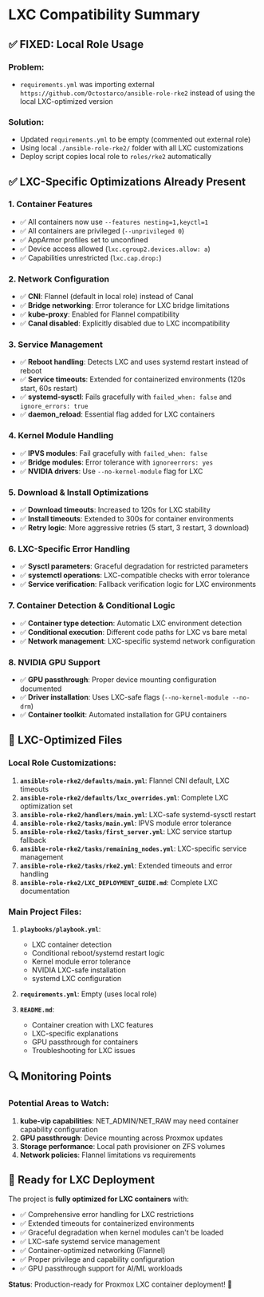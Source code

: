 # LXC Compatibility Summary

## ✅ **FIXED: Local Role Usage**

### Problem:
- `requirements.yml` was importing external `https://github.com/Octostarco/ansible-role-rke2` instead of using the local LXC-optimized version

### Solution:
- Updated `requirements.yml` to be empty (commented out external role)
- Using local `./ansible-role-rke2/` folder with all LXC customizations
- Deploy script copies local role to `roles/rke2` automatically

## ✅ **LXC-Specific Optimizations Already Present**

### 1. **Container Features**
- ✅ All containers now use `--features nesting=1,keyctl=1`
- ✅ All containers are privileged (`--unprivileged 0`)
- ✅ AppArmor profiles set to unconfined
- ✅ Device access allowed (`lxc.cgroup2.devices.allow: a`)
- ✅ Capabilities unrestricted (`lxc.cap.drop:`)

### 2. **Network Configuration**
- ✅ **CNI**: Flannel (default in local role) instead of Canal
- ✅ **Bridge networking**: Error tolerance for LXC bridge limitations
- ✅ **kube-proxy**: Enabled for Flannel compatibility
- ✅ **Canal disabled**: Explicitly disabled due to LXC incompatibility

### 3. **Service Management**
- ✅ **Reboot handling**: Detects LXC and uses systemd restart instead of reboot
- ✅ **Service timeouts**: Extended for containerized environments (120s start, 60s restart)
- ✅ **systemd-sysctl**: Fails gracefully with `failed_when: false` and `ignore_errors: true`
- ✅ **daemon_reload**: Essential flag added for LXC containers

### 4. **Kernel Module Handling**
- ✅ **IPVS modules**: Fail gracefully with `failed_when: false`
- ✅ **Bridge modules**: Error tolerance with `ignoreerrors: yes`
- ✅ **NVIDIA drivers**: Use `--no-kernel-module` flag for LXC

### 5. **Download & Install Optimizations**
- ✅ **Download timeouts**: Increased to 120s for LXC stability
- ✅ **Install timeouts**: Extended to 300s for container environments
- ✅ **Retry logic**: More aggressive retries (5 start, 3 restart, 3 download)

### 6. **LXC-Specific Error Handling**
- ✅ **Sysctl parameters**: Graceful degradation for restricted parameters
- ✅ **systemctl operations**: LXC-compatible checks with error tolerance
- ✅ **Service verification**: Fallback verification logic for LXC environments

### 7. **Container Detection & Conditional Logic**
- ✅ **Container type detection**: Automatic LXC environment detection
- ✅ **Conditional execution**: Different code paths for LXC vs bare metal
- ✅ **Network management**: LXC-specific systemd network configuration

### 8. **NVIDIA GPU Support**
- ✅ **GPU passthrough**: Proper device mounting configuration documented
- ✅ **Driver installation**: Uses LXC-safe flags (`--no-kernel-module --no-drm`)
- ✅ **Container toolkit**: Automated installation for GPU containers

## 🎯 **LXC-Optimized Files**

### Local Role Customizations:
1. **`ansible-role-rke2/defaults/main.yml`**: Flannel CNI default, LXC timeouts
2. **`ansible-role-rke2/defaults/lxc_overrides.yml`**: Complete LXC optimization set
3. **`ansible-role-rke2/handlers/main.yml`**: LXC-safe systemd-sysctl restart
4. **`ansible-role-rke2/tasks/main.yml`**: IPVS module error tolerance
5. **`ansible-role-rke2/tasks/first_server.yml`**: LXC service startup fallback
6. **`ansible-role-rke2/tasks/remaining_nodes.yml`**: LXC-specific service management
7. **`ansible-role-rke2/tasks/rke2.yml`**: Extended timeouts and error handling
8. **`ansible-role-rke2/LXC_DEPLOYMENT_GUIDE.md`**: Complete LXC documentation

### Main Project Files:
1. **`playbooks/playbook.yml`**: 
   - LXC container detection
   - Conditional reboot/systemd restart logic
   - Kernel module error tolerance
   - NVIDIA LXC-safe installation
   - systemd LXC configuration

2. **`requirements.yml`**: Empty (uses local role)

3. **`README.md`**: 
   - Container creation with LXC features
   - LXC-specific explanations
   - GPU passthrough for containers
   - Troubleshooting for LXC issues

## 🔍 **Monitoring Points**

### Potential Areas to Watch:
1. **kube-vip capabilities**: NET_ADMIN/NET_RAW may need container capability configuration
2. **GPU passthrough**: Device mounting across Proxmox updates
3. **Storage performance**: Local path provisioner on ZFS volumes
4. **Network policies**: Flannel limitations vs requirements

## 🚀 **Ready for LXC Deployment**

The project is **fully optimized for LXC containers** with:
- ✅ Comprehensive error handling for LXC restrictions
- ✅ Extended timeouts for containerized environments  
- ✅ Graceful degradation when kernel modules can't be loaded
- ✅ LXC-safe systemd service management
- ✅ Container-optimized networking (Flannel)
- ✅ Proper privilege and capability configuration
- ✅ GPU passthrough support for AI/ML workloads

**Status**: Production-ready for Proxmox LXC container deployment! 🎉
